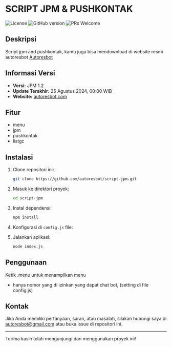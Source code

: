 # SCRIPT JPM & PUSHKONTAK

![License](https://img.shields.io/badge/license-MIT-blue.svg) ![GitHub version](https://img.shields.io/badge/version-1.2-brightgreen.svg) ![PRs Welcome](https://img.shields.io/badge/PRs-welcome-brightgreen.svg)

## Deskripsi

Script jpm and pushkontak, kamu juga bisa mendownload di website resmi autoresbot [Autoresbot](https://autoresbot.com/download)

## Informasi Versi

- **Versi:** JPM 1.2
- **Update Terakhir:** 25 Agustus 2024, 00:00 WIB
- **Website:** [autoresbot.com](https://autoresbot.com)

## Fitur

- menu
- jpm
- pushkontak
- listgc

## Instalasi

1. Clone repositori ini:
   ```bash
   git clone https://github.com/autoresbot/script-jpm.git
   ```
2. Masuk ke direktori proyek:
   ```bash
   cd script-jpm
   ```
3. Instal dependensi:
   ```bash
   npm install
   ```
4. Konfigurasi di `config.js` file:

5. Jalankan aplikasi:
   ```bash
   node index.js
   ```

## Penggunaan

Ketik .menu untuk menampilkan menu

- hanya nomor yang di izinkan yang dapat chat bot, (setting di file config.js)

## Kontak

Jika Anda memiliki pertanyaan, saran, atau masalah, silakan hubungi saya di [autoresbot@gmail.com](mailto:autoresbot@gmail.com) atau buka issue di repositori ini.

---

Terima kasih telah mengunjungi dan menggunakan proyek ini!
